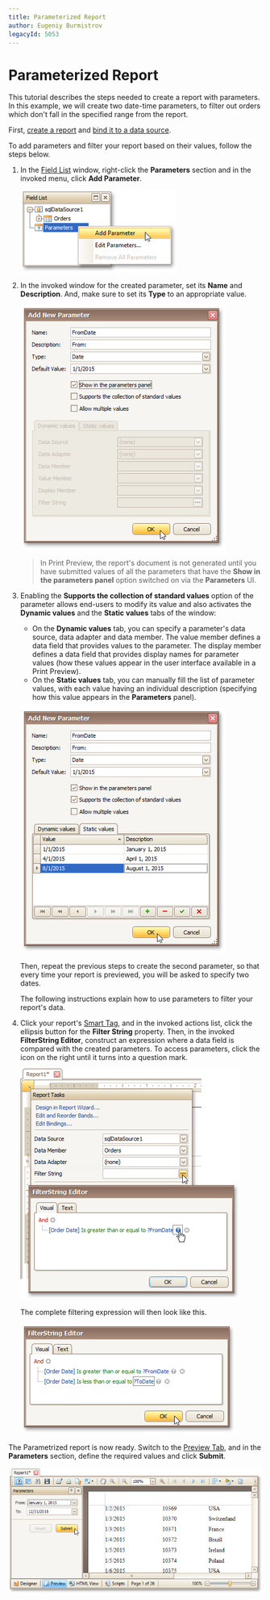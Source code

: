 ```yaml
---
title: Parameterized Report
author: Eugeniy Burmistrov
legacyId: 5053
---
```

# Parameterized Report
This tutorial describes the steps needed to create a report with parameters. In this example, we will create two date-time parameters, to filter out orders which don't fall in the specified range from the report.

First, [create a report](../basic-operations/create-a-new-report.md) and [bind it to a data source](../binding-a-report-to-data.md).

To add parameters and filter your report based on their values, follow the steps below.
1. In the [Field List](../../report-designer-reference/report-designer-ui/field-list.md) window, right-click the **Parameters** section and in the invoked menu, click **Add Parameter**.
	
	![RD_CreateReports_Parametrized_0](../../../../../images/img8356.png)
2. In the invoked window for the created parameter, set its **Name** and **Description**. And, make sure to set its **Type** to an appropriate value.
	
	![RD_CreateReports_Parametrized_1](../../../../../images/img8357.png)
	
	> In Print Preview, the report's document is not generated until you have submitted values of all the parameters that have the **Show in the parameters panel** option switched on via the **Parameters** UI.
3. Enabling the **Supports the collection of standard values** option of the parameter allows end-users to modify its value and also activates the **Dynamic values** and the **Static values** tabs of the window:
	* On the **Dynamic values** tab, you can specify a parameter's data source, data adapter and data member. The value member defines a data field that provides values to the parameter. The display member defines a data field that provides display names for parameter values (how these values appear in the user interface available in a Print Preview).
	* On the **Static values** tab, you can manually fill the list of parameter values, with each value having an individual description (specifying how this value appears in the **Parameters** panel).
	
	![RD_CreateReports_Parametrized_2](../../../../../images/img17327.png)
	
	Then, repeat the previous steps to create the second parameter, so that every time your report is previewed, you will be asked to specify two dates.
	
	The following instructions explain how to use parameters to filter your report's data.
4. Click your report's [Smart Tag](../../report-designer-reference/report-designer-ui/smart-tag.md), and in the invoked actions list, click the ellipsis button for the **Filter String** property. Then, in the invoked **FilterString Editor**, construct an expression where a data field is compared with the created parameters. To access parameters, click the icon on the right until it turns into a question mark.
	
	![RD_CreateReports_Parametrized_3](../../../../../images/img8358.png)
	
	The complete filtering expression will then look like this.
	
	![RD_CreateReports_Parametrized_4](../../../../../images/img11080.png)

The Parametrized report is now ready. Switch to the [Preview Tab](../../report-designer-reference/report-designer-ui/preview-tab.md), and in the **Parameters** section, define the required values and click **Submit**.

![RD_CreateReports_Parametrized_5](../../../../../images/img8359.png)